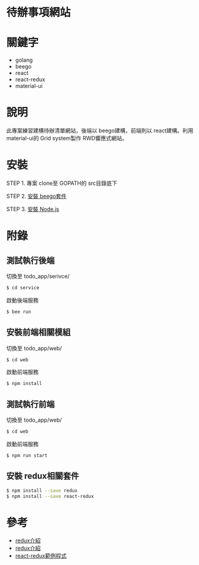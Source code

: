 # 待辦事項網站

# 關鍵字

- golang
- beego
- react
- react-redux
- material-ui

# 說明

此專案練習建構待辦清單網站，後端以 beego建構，前端則以 react建構。利用 material-ui的 Grid system製作 RWD響應式網站。

# 安裝

STEP 1. 專案 clone至 GOPATH的 src目錄底下

STEP 2. [安裝 beego套件](https://beego.me/)

STEP 3. [安裝 Node.js](https://nodejs.org/en/)

# 附錄

## 測試執行後端
切換至 todo_app/serivce/
```sh
$ cd service
```

啟動後端服務
```sh
$ bee run
```

## 安裝前端相關模組
切換至 todo_app/web/
```sh
$ cd web
```

啟動前端服務
```sh
$ npm install
```


## 測試執行前端
切換至 todo_app/web/
```sh
$ cd web
```

啟動前端服務
```sh
$ npm run start
```

## 安裝 redux相關套件
```sh
$ npm install --save redux
$ npm install --save react-redux
```


# 參考
- [redux介紹](http://taobaofed.org/blog/2016/08/18/react-redux-connect/)
- [redux介紹](http://www.superbug.me/2018/02/06/react-redux-tutorial-for-beginners-learning-redux-in-2018/)
- [react-redux範例程式](https://github.com/xnng/react-redux-practice/tree/master/react-redux)